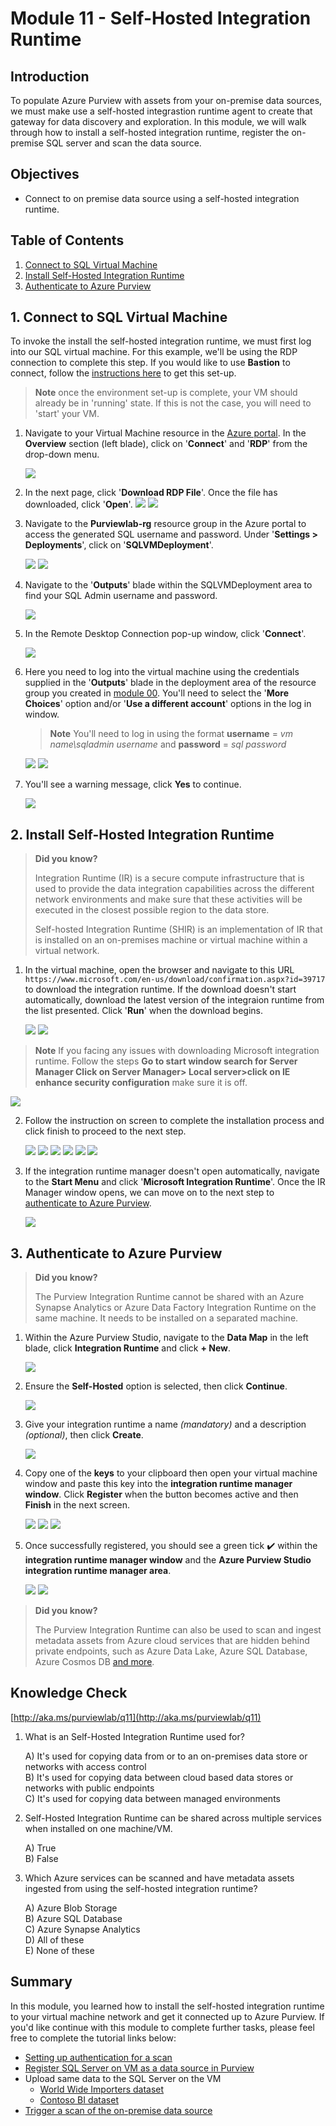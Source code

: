 # Module 11 - Self-Hosted Integration Runtime

## Introduction

To populate Azure Purview with assets from your on-premise data sources, we must make use a self-hosted integrastion runtime agent to create that gateway for data discovery and exploration. In this module, we will walk through how to install a self-hosted integration runtime, register the on-premise SQL server and scan the data source.

## Objectives

- Connect to on premise data source using a self-hosted integration runtime.

## Table of Contents

1. [Connect to SQL Virtual Machine](#1-connect-to-sql-virtual-machine)
2. [Install Self-Hosted Integration Runtime](#2-install-self-hosted-integration-runtime)
3. [Authenticate to Azure Purview](#3-authenticate-to-azure-purview)

## 1. Connect to SQL Virtual Machine

To invoke the install the self-hosted integration runtime, we must first log into our SQL virtual machine. For this example, we'll be using the RDP connection to complete this step. If you would like to use **Bastion** to connect, follow the [instructions here](https://docs.microsoft.com/en-gb/azure/bastion/quickstart-host-portal#createvmset) to get this set-up.

> **Note** once the environment set-up is complete, your VM should already be in 'running' state. If this is not the case, you will need to 'start' your VM.

1. Navigate to your Virtual Machine resource in the [Azure portal](https://portal.azure.com/). In the **Overview** section (left blade), click on '**Connect**' and '**RDP**' from the drop-down menu.

   ![](../images/module11/shir-install-13.png)

2. In the next page, click '**Download RDP File**'. Once the file has downloaded, click '**Open**'.
   ![](../images/module11/shir-install-14.png)
   ![](../images/module11/shir-install-15.png)

3. Navigate to the **Purviewlab-rg** resource group in the Azure portal to access the generated SQL username and password. Under '**Settings > Deployments**', click on '**SQLVMDeployment**'.

   ![](../images/module11/shir-install-19b.png)
   ![](../images/module11/shir-install-19.png)

4. Navigate to the '**Outputs**' blade within the SQLVMDeployment area to find your SQL Admin username and password.

   ![](../images/module11/shir-install-20.png)

5. In the Remote Desktop Connection pop-up window, click '**Connect**'.

   ![](../images/module11/shir-install-16.png)

6. Here you need to log into the virtual machine using the credentials supplied in the '**Outputs**' blade in the deployment area of the resource group you created in [module 00](../modules/module00.md). You'll need to select the '**More Choices**' option and/or '**Use a different account**' options in the log in window.

   > **Note** You'll need to log in using the format **username** = _vm name\sqladmin username_ and **password** = _sql password_

   ![](../images/module11/shir-install-17.png)
   ![](../images/module11/shir-install-18.png)

7. You'll see a warning message, click **Yes** to continue.

   ![](../images/module11/shir-install-21.png)

## 2. Install Self-Hosted Integration Runtime

> **Did you know?**
>
> Integration Runtime (IR) is a secure compute infrastructure that is used to provide the data integration capabilities across the different network environments and make sure that these activities will be executed in the closest possible region to the data store.
>
> Self-hosted Integration Runtime (SHIR) is an implementation of IR that is installed on an on-premises machine or virtual machine within a virtual network.

1. In the virtual machine, open the browser and navigate to this URL `https://www.microsoft.com/en-us/download/confirmation.aspx?id=39717` to download the integration runtime. If the download doesn't start automatically, download the latest version of the integraion runtime from the list presented. Click '**Run**' when the download begins.

   ![](../images/module11/shir-install-22.png)
   ![](../images/module11/shir-install-23.png)

> **Note** If you facing any issues with downloading Microsoft integration runtime. Follow the steps **Go to start window search for Server Manager Click on Server Manager> Local server>click on IE enhance security configuration** make sure it is off.

   ![](../images/module11/intergration.png)

2. Follow the instruction on screen to complete the installation process and click finish to proceed to the next step.

   ![](../images/module11/shir-install-1.png)
   ![](../images/module11/shir-install-2.png)
   ![](../images/module11/shir-install-3.png)
   ![](../images/module11/shir-install-4.png)
   ![](../images/module11/shir-install-5.png)
   ![](../images/module11/shir-install-6.png)

3. If the integration runtime manager doesn't open automatically, navigate to the **Start Menu** and click '**Microsoft Integration Runtime**'. Once the IR Manager window opens, we can move on to the next step to [authenticate to Azure Purview](#3-authenticate-to-azure-purview).

   ![](../images/module11/shir-install-7.png)

## 3. Authenticate to Azure Purview

> **Did you know?**
>
> The Purview Integration Runtime cannot be shared with an Azure Synapse Analytics or Azure Data Factory Integration Runtime on the same machine. It needs to be installed on a separated machine.

1. Within the Azure Purview Studio, navigate to the **Data Map** in the left blade, click **Integration Runtime** and click **+ New**.

   ![](../images/module11/shir-install-9.1.png)

2. Ensure the **Self-Hosted** option is selected, then click **Continue**.

   ![](../images/module11/shir-install-10.png)

3. Give your integration runtime a name _(mandatory)_ and a description _(optional)_, then click **Create**.

   ![](../images/module11/shir-install-11.png)

4. Copy one of the **keys** to your clipboard then open your virtual machine window and paste this key into the **integration runtime manager window**. Click **Register** when the button becomes active and then **Finish** in the next screen.

   ![](../images/module11/shir-install-12.png)
   ![](../images/module11/shir-install-8.png)
   ![](../images/module11/shir-install-8b.png)

5. Once successfully registered, you should see a green tick :heavy_check_mark: within the **integration runtime manager window** and the **Azure Purview Studio integration runtime manager area**.

   ![](../images/module11/shir-install-24.png)
   ![](../images/module11/shir-install-25.png)

> **Did you know?**
>
> The Purview Integration Runtime can also be used to scan and ingest metadata assets from Azure cloud services that are hidden behind private endpoints, such as Azure Data Lake, Azure SQL Database, Azure Cosmos DB [and more](https://docs.microsoft.com/en-us/azure/purview/catalog-private-link#support-matrix-for-scanning-data-sources-through-ingestion-private-endpoint).

## Knowledge Check

[http://aka.ms/purviewlab/q11](http://aka.ms/purviewlab/q11)

1. What is an Self-Hosted Integration Runtime used for?

   A) It's used for copying data from or to an on-premises data store or networks with access control  
   B) It's used for copying data between cloud based data stores or networks with public endpoints  
   C) It's used for copying data between managed environments

2. Self-Hosted Integration Runtime can be shared across multiple services when installed on one machine/VM.

   A) True  
   B) False

3. Which Azure services can be scanned and have metadata assets ingested from using the self-hosted integration runtime?

   A) Azure Blob Storage  
   B) Azure SQL Database  
   C) Azure Synapse Analytics  
   D) All of these  
   E) None of these

## Summary

In this module, you learned how to install the self-hosted integration runtime to your virtual machine network and get it connected up to Azure Purview. If you'd like continue with this module to complete further tasks, please feel free to complete the tutorial links below:

- [Setting up authentication for a scan](https://docs.microsoft.com/en-us/azure/purview/register-scan-on-premises-sql-server#setting-up-authentication-for-a-scan)
- [Register SQL Server on VM as a data source in Purview](https://docs.microsoft.com/en-us/azure/purview/register-scan-on-premises-sql-server#register-a-sql-server-data-source)
- Upload same data to the SQL Server on the VM
  - [World Wide Importers dataset](https://github.com/Microsoft/sql-server-samples/tree/master/samples/databases/wide-world-importers)
  - [Contoso BI dataset](https://www.microsoft.com/en-us/download/details.aspx?id=18279)
- [Trigger a scan of the on-premise data source](https://docs.microsoft.com/en-us/azure/purview/register-scan-on-premises-sql-server#creating-and-running-a-scan)
